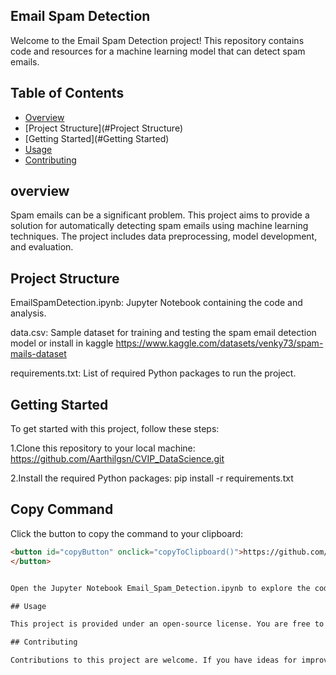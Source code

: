 ## Email Spam Detection

Welcome to the Email Spam Detection project! 
This repository contains code and resources for a machine learning model that can detect spam emails.

## Table of Contents

- [Overview](#Overview)
- [Project Structure](#Project Structure)
- [Getting Started](#Getting Started)
- [Usage](#Usage)
- [Contributing](#Contributing)

## overview

Spam emails can be a significant problem. This project aims to provide a solution for automatically detecting spam emails using machine learning techniques. 
The project includes data preprocessing, model development, and evaluation.

## Project Structure

EmailSpamDetection.ipynb: Jupyter Notebook containing the code and analysis.

data.csv: Sample dataset for training and testing the spam email detection model or install in kaggle 
https://www.kaggle.com/datasets/venky73/spam-mails-dataset

requirements.txt: List of required Python packages to run the project.

## Getting Started

To get started with this project, follow these steps:

1.Clone this repository to your local machine:
https://github.com/Aarthilgsn/CVIP_DataScience.git

2.Install the required Python packages:
pip install -r requirements.txt

## Copy Command

Click the button to copy the command to your clipboard:

```html
<button id="copyButton" onclick="copyToClipboard()">https://github.com/Aarthilgsn/CVIP_DataScience.git
</button>


Open the Jupyter Notebook Email_Spam_Detection.ipynb to explore the code and perform analysis.

## Usage

This project is provided under an open-source license. You are free to use, modify, and distribute the code as needed. If you find the model useful, consider giving credit by referencing this repository in your work.

## Contributing

Contributions to this project are welcome. If you have ideas for improvements or bug fixes, please feel free to create a pull request.



